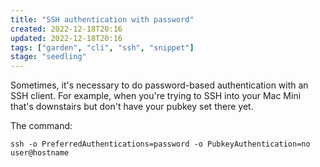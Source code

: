```yaml
---
title: "SSH authentication with password"
created: 2022-12-18T20:16
updated: 2022-12-18T20:16
tags: ["garden", "cli", "ssh", "snippet"]
stage: "seedling"
---
```


Sometimes, it's necessary to do password-based authentication with an SSH client. For example, when you're trying to SSH into your Mac Mini that's downstairs but don't have your  pubkey set there yet.

The command:

```shell
ssh -o PreferredAuthentications=password -o PubkeyAuthentication=no user@hostname
```